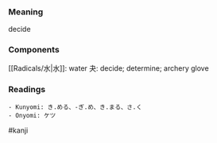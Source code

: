 ### Meaning

decide

### Components

[[Radicals/水|水]]: water 夬: decide; determine; archery glove

### Readings

```
- Kunyomi: き.める、-ぎ.め、き.まる、さ.く
- Onyomi: ケツ
```

#kanji